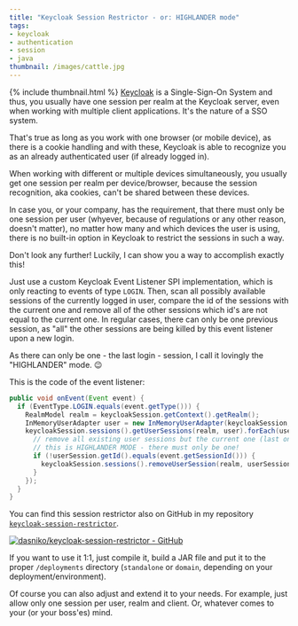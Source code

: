 ```yaml
---
title: "Keycloak Session Restrictor - or: HIGHLANDER mode"
tags:
- keycloak
- authentication
- session
- java
thumbnail: /images/cattle.jpg
---
```


{% include thumbnail.html %}
[Keycloak](https://keycloak.org) is a Single-Sign-On System and thus, you usually have one session per realm at the Keycloak server, even when working with multiple client applications.
It's the nature of a SSO system.

That's true as long as you work with one browser (or mobile device), as there is a cookie handling and with these, Keycloak is able to recognize you as an already authenticated user (if already logged in).

When working with different or multiple devices simultaneously, you usually get one session per realm per device/browser, because the session recognition, aka cookies, can't be shared between these devices.

In case you, or your company, has the requirement, that there must only be one session per user (whyever, because of regulations or any other reason, doesn't matter), no matter how many and which devices the user is using, there is no built-in option in Keycloak to restrict the sessions in such a way.

Don't look any further!
Luckily, I can show you a way to accomplish exactly this!

Just use a custom Keycloak Event Listener SPI implementation, which is only reacting to events of type `LOGIN`.
Then, scan all possibly available sessions of the currently logged in user, compare the id of the sessions with the current one and remove all of the other sessions which id's are not equal to the current one.
In regular cases, there can only be one previous session, as "all" the other sessions are being killed by this event listener upon a new login.

As there can only be one - the last login - session, I call it lovingly the "HIGHLANDER" mode. 😉

This is the code of the event listener:

```java
public void onEvent(Event event) {
  if (EventType.LOGIN.equals(event.getType())) {
    RealmModel realm = keycloakSession.getContext().getRealm();
    InMemoryUserAdapter user = new InMemoryUserAdapter(keycloakSession, realm, event.getUserId());
    keycloakSession.sessions().getUserSessions(realm, user).forEach(userSession -> {
      // remove all existing user sessions but the current one (last one wins)
      // this is HIGHLANDER MODE - there must only be one!
      if (!userSession.getId().equals(event.getSessionId())) {
        keycloakSession.sessions().removeUserSession(realm, userSession);
      }
    });
  }
}
```

You can find this session restrictor also on GitHub in my repository [`keycloak-session-restrictor`](https://github.com/dasniko/keycloak-session-restrictor).

[![dasniko/keycloak-session-restrictor - GitHub](https://gh-card.dev/repos/dasniko/keycloak-session-restrictor.svg)](https://github.com/dasniko/keycloak-session-restrictor)


If you want to use it 1:1, just compile it, build a JAR file and put it to the proper `/deployments` directory (`standalone` or `domain`, depending on your deployment/environment).

Of course you can also adjust and extend it to your needs.
For example, just allow only one session per user, realm and client.
Or, whatever comes to your (or your boss'es) mind.
